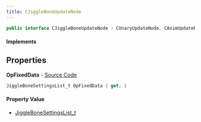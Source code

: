 ```yaml
---
title: CJiggleBoneUpdateNode
---
```


```csharp
public interface CJiggleBoneUpdateNode : CUnaryUpdateNode, CAnimUpdateNodeBase, ISchemaClass<CAnimUpdateNodeBase>, ISchemaClass<CUnaryUpdateNode>, ISchemaClass<CJiggleBoneUpdateNode>, ISchemaField, ISchemaClass, INativeHandle
```

#### Implements

## Properties

**OpFixedData** - [Source Code](https://github.com/swiftly-solution/swiftlys2/blob/main/managed/src/SwiftlyS2.Generated/Schemas/Interfaces/CJiggleBoneUpdateNode.cs#L16)

```csharp
JiggleBoneSettingsList_t OpFixedData { get; }
```

#### Property Value

- [JiggleBoneSettingsList_t](/docs/api/shared/schemadefinitions/jigglebonesettingslist_t)

